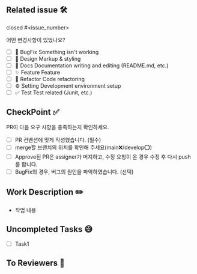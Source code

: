 ## Related issue 🛠
[//]: # (해당하는 이슈 번호 달아주기)
closed #<issue_number>

어떤 변경사항이 있었나요?
- [ ] 🐞 BugFix Something isn't working
- [ ] 🎨 Design Markup & styling
- [ ] 📃 Docs Documentation writing and editing (README.md, etc.)
- [ ] ✨ Feature Feature
- [ ] 🔨 Refactor Code refactoring
- [ ] ⚙️ Setting Development environment setup
- [ ] ✅ Test Test related (Junit, etc.)

## CheckPoint ✅
[//]: # (PR 요구사항 확인)
PR이 다음 요구 사항을 충족하는지 확인하세요.

- [ ] PR 컨벤션에 맞게 작성했습니다. (필수)
- [ ] merge할 브랜치의 위치를 확인해 주세요(main❌/develop⭕)
- [ ] Approve된 PR은 assigner가 머지하고, 수정 요청이 온 경우 수정 후 다시 push를 합니다.
- [ ] BugFix의 경우, 버그의 원인을 파악하였습니다. (선택)

## Work Description ✏️
[//]: # (작업 내용 간단 소개)
- 작업 내용

## Uncompleted Tasks 😅
[//]: # (없다면 N/A)
- [ ] Task1

## To Reviewers 📢
[//]: # (reviewer가 알면 좋은 내용들)
